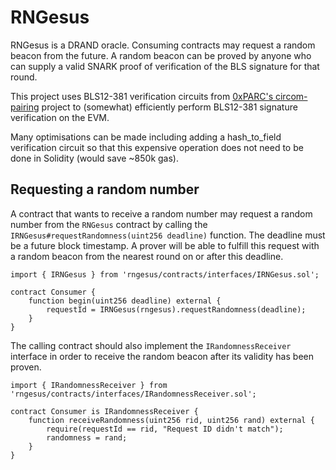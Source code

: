 # RNGesus

RNGesus is a DRAND oracle. Consuming contracts may request a random beacon from the future. A random beacon can be proved by anyone who can supply a valid SNARK proof of verification of the BLS signature for that round.

This project uses BLS12-381 verification circuits from [0xPARC's circom-pairing](https://github.com/yi-sun/circom-pairing) project to (somewhat) efficiently perform BLS12-381 signature verification on the EVM.

Many optimisations can be made including adding a hash_to_field verification circuit so that this expensive operation does not need to be done in Solidity (would save ~850k gas).

## Requesting a random number

A contract that wants to receive a random number may request a random number from the `RNGesus` contract by calling the `IRNGesus#requestRandomness(uint256 deadline)` function. The deadline must be a future block timestamp. A prover will be able to fulfill this request with a random beacon from the nearest round on or after this deadline.

```solidity
import { IRNGesus } from 'rngesus/contracts/interfaces/IRNGesus.sol';

contract Consumer {
    function begin(uint256 deadline) external {
        requestId = IRNGesus(rngesus).requestRandomness(deadline);
    }
}

```

The calling contract should also implement the `IRandomnessReceiver` interface in order to receive the random beacon after its validity has been proven.

```solidity
import { IRandomnessReceiver } from 'rngesus/contracts/interfaces/IRandomnessReceiver.sol';

contract Consumer is IRandomnessReceiver {
    function receiveRandomness(uint256 rid, uint256 rand) external {
        require(requestId == rid, "Request ID didn't match");
        randomness = rand;
    }
}

```
